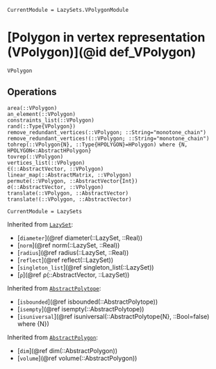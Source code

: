```@meta
CurrentModule = LazySets.VPolygonModule
```

# [Polygon in vertex representation (VPolygon)](@id def_VPolygon)

```@docs
VPolygon
```

## Operations

```@docs
area(::VPolygon)
an_element(::VPolygon)
constraints_list(::VPolygon)
rand(::Type{VPolygon})
remove_redundant_vertices(::VPolygon; ::String="monotone_chain")
remove_redundant_vertices!(::VPolygon; ::String="monotone_chain")
tohrep(::VPolygon{N}, ::Type{HPOLYGON}=HPolygon) where {N, HPOLYGON<:AbstractHPolygon}
tovrep(::VPolygon)
vertices_list(::VPolygon)
∈(::AbstractVector, ::VPolygon)
linear_map(::AbstractMatrix, ::VPolygon)
permute(::VPolygon, ::AbstractVector{Int})
σ(::AbstractVector, ::VPolygon)
translate(::VPolygon, ::AbstractVector)
translate!(::VPolygon, ::AbstractVector)
```

```@meta
CurrentModule = LazySets
```

Inherited from [`LazySet`](@ref):
* [`diameter`](@ref diameter(::LazySet, ::Real))
* [`norm`](@ref norm(::LazySet, ::Real))
* [`radius`](@ref radius(::LazySet, ::Real))
* [`reflect`](@ref reflect(::LazySet))
* [`singleton_list`](@ref singleton_list(::LazySet))
* [`ρ`](@ref ρ(::AbstractVector, ::LazySet))

Inherited from [`AbstractPolytope`](@ref):
* [`isbounded`](@ref isbounded(::AbstractPolytope))
* [`isempty`](@ref isempty(::AbstractPolytope))
* [`isuniversal`](@ref isuniversal(::AbstractPolytope{N}, ::Bool=false) where {N})

Inherited from [`AbstractPolygon`](@ref):
* [`dim`](@ref dim(::AbstractPolygon))
* [`volume`](@ref volume(::AbstractPolygon))
